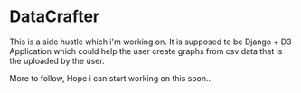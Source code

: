 # DataCrafter

This is a side hustle which i'm working on. It is supposed to be Django + D3 Application which could help the user create graphs from csv data that is the uploaded by the user.

More to follow, Hope i can start working on this soon..

